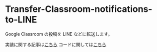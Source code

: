 # Transfer-Classroom-notifications-to-LINE

Google Classroom の投稿を LINE などに転送します。

実装に関する記事は[こちら](/article.md)
コードに関しては[こちら](/code/code.md)
